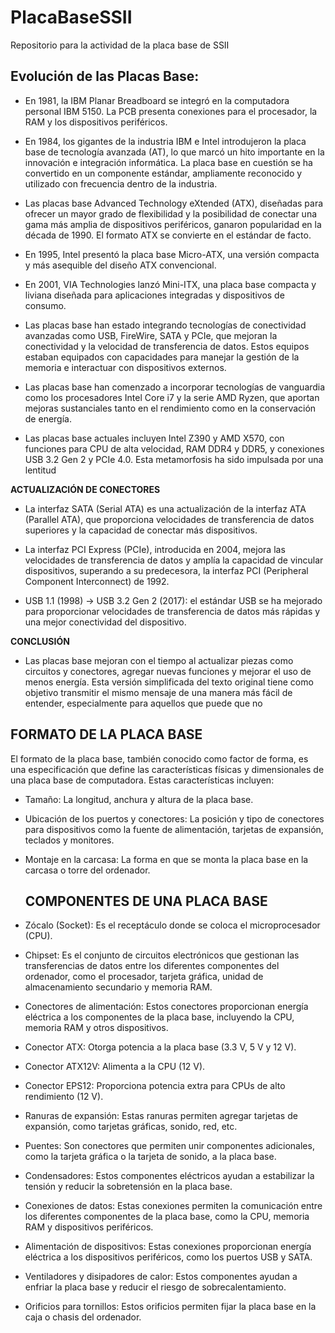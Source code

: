# PlacaBaseSSII
Repositorio para la actividad de la placa base de SSII

## Evolución de las Placas Base:

- En 1981, la IBM Planar Breadboard se integró en la computadora personal IBM 5150. La PCB presenta conexiones para el procesador, la RAM y los dispositivos periféricos.

- En 1984, los gigantes de la industria IBM e Intel introdujeron la placa base de tecnología avanzada (AT), lo que marcó un hito importante en la innovación e integración informática.
La placa base en cuestión se ha convertido en un componente estándar, ampliamente reconocido y utilizado con frecuencia dentro de la industria.

- Las placas base Advanced Technology eXtended (ATX), diseñadas para ofrecer un mayor grado de flexibilidad y la posibilidad de conectar una gama más amplia de dispositivos periféricos, ganaron popularidad en la década de 1990. 
El formato ATX se convierte en el estándar de facto.

- En 1995, Intel presentó la placa base Micro-ATX, una versión compacta y más asequible del diseño ATX convencional.

- En 2001, VIA Technologies lanzó Mini-ITX, una placa base compacta y liviana diseñada para aplicaciones integradas y dispositivos de consumo.

- Las placas base han estado integrando tecnologías de conectividad avanzadas como USB, FireWire, SATA y PCIe, que mejoran la conectividad y la velocidad de transferencia de datos.
Estos equipos estaban equipados con capacidades para manejar la gestión de la memoria e interactuar con dispositivos externos.

- Las placas base han comenzado a incorporar tecnologías de vanguardia como los procesadores Intel Core i7 y la serie AMD Ryzen, que aportan mejoras sustanciales tanto en el rendimiento como en la conservación de energía.

- Las placas base actuales incluyen Intel Z390 y AMD X570, con funciones para CPU de alta velocidad, RAM DDR4 y DDR5, y conexiones USB 3.2 Gen 2 y PCIe 4.0.
Esta metamorfosis ha sido impulsada por una lentitud

**ACTUALIZACIÓN DE CONECTORES**

- La interfaz SATA (Serial ATA) es una actualización de la interfaz ATA (Parallel ATA), que proporciona velocidades de transferencia de datos superiores y la capacidad de conectar más dispositivos.

- La interfaz PCI Express (PCIe), introducida en 2004, mejora las velocidades de transferencia de datos y amplía la capacidad de vincular dispositivos, superando a su predecesora, la interfaz PCI (Peripheral Component Interconnect) de 1992.

- USB 1.1 (1998) → USB 3.2 Gen 2 (2017): el estándar USB se ha mejorado para proporcionar velocidades de transferencia de datos más rápidas y una mejor conectividad del dispositivo.

**CONCLUSIÓN**

- Las placas base mejoran con el tiempo al actualizar piezas como circuitos y conectores, agregar nuevas funciones y mejorar el uso de menos energía. Esta versión simplificada del texto original tiene como objetivo transmitir el mismo mensaje de una manera más fácil de entender, especialmente para aquellos que puede que no

## FORMATO DE LA PLACA BASE

El formato de la placa base, también conocido como factor de forma, es una especificación que define las características físicas y dimensionales de una placa base de computadora. Estas características incluyen:

- Tamaño: La longitud, anchura y altura de la placa base.

- Ubicación de los puertos y conectores: La posición y tipo de conectores para dispositivos como la fuente de alimentación, tarjetas de expansión, teclados y monitores.

- Montaje en la carcasa: La forma en que se monta la placa base en la carcasa o torre del ordenador.

  ## COMPONENTES DE UNA PLACA BASE

- Zócalo (Socket): Es el receptáculo donde se coloca el microprocesador (CPU).
- Chipset: Es el conjunto de circuitos electrónicos que gestionan las transferencias de datos entre los diferentes componentes del ordenador, como el procesador, tarjeta gráfica, unidad de almacenamiento secundario y memoria RAM.
- Conectores de alimentación: Estos conectores proporcionan energía eléctrica a los componentes de la placa base, incluyendo la CPU, memoria RAM y otros dispositivos.
- Conector ATX: Otorga potencia a la placa base (3.3 V, 5 V y 12 V).
- Conector ATX12V: Alimenta a la CPU (12 V).
- Conector EPS12: Proporciona potencia extra para CPUs de alto rendimiento (12 V).
- Ranuras de expansión: Estas ranuras permiten agregar tarjetas de expansión, como tarjetas gráficas, sonido, red, etc.
- Puentes: Son conectores que permiten unir componentes adicionales, como la tarjeta gráfica o la tarjeta de sonido, a la placa base.
- Condensadores: Estos componentes eléctricos ayudan a estabilizar la tensión y reducir la sobretensión en la placa base.
- Conexiones de datos: Estas conexiones permiten la comunicación entre los diferentes componentes de la placa base, como la CPU, memoria RAM y dispositivos periféricos.
- Alimentación de dispositivos: Estas conexiones proporcionan energía eléctrica a los dispositivos periféricos, como los puertos USB y SATA.
- Ventiladores y disipadores de calor: Estos componentes ayudan a enfriar la placa base y reducir el riesgo de sobrecalentamiento.
- Orificios para tornillos: Estos orificios permiten fijar la placa base en la caja o chasis del ordenador.
